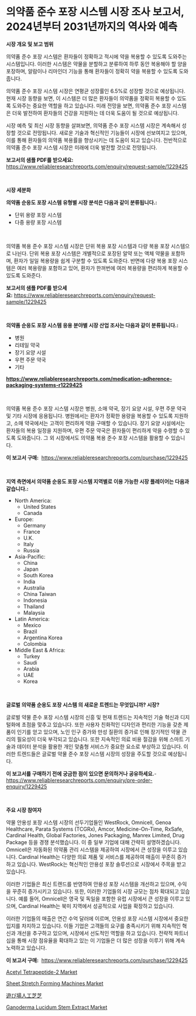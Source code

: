 <p><h1>의약품 준수 포장 시스템 시장 조사 보고서, 2024년부터 2031년까지의 역사와 예측</h1></p><p><strong>시장 개요 및 보고 범위</strong></p>
<p><p>의약품 준수 포장 시스템은 환자들이 정확하고 적시에 약을 복용할 수 있도록 도와주는 시스템입니다. 이러한 시스템은 약물을 분할하고 분류하여 하루 동안 복용해야 할 양을 포장하며, 알람이나 리마인더 기능을 통해 환자들이 정확히 약을 복용할 수 있도록 도와줍니다. </p><p>의약품 준수 포장 시스템 시장은 연평균 성장률인 6.5%로 성장할 것으로 예상됩니다. 현재 시장 동향을 보면, 이 시스템은 더 많은 환자들이 의약품을 정확히 복용할 수 있도록 도와주는 중요한 역할을 하고 있습니다. 미래 전망을 보면, 의약품 준수 포장 시스템은 더욱 발전하여 환자들의 건강을 지원하는 데 더욱 도움이 될 것으로 예상됩니다. </p><p>시장 예측 및 최신 시장 동향을 살펴보면, 의약품 준수 포장 시스템 시장은 계속해서 성장할 것으로 전망됩니다. 새로운 기술과 혁신적인 기능들이 시장에 선보여지고 있으며, 이를 통해 환자들의 의약품 복용률을 향상시키는 데 도움이 되고 있습니다. 전반적으로 의약품 준수 포장 시스템 시장은 미래에 더욱 발전할 것으로 전망됩니다.</p></p>
<p><strong>보고서의 샘플 PDF를 받으세요:</strong> <a href="https://www.reliableresearchreports.com/enquiry/request-sample/1229425">https://www.reliableresearchreports.com/enquiry/request-sample/1229425</a></p>
<p>&nbsp;</p>
<p><strong>시장 세분화</strong></p>
<p><strong>의약품 순응도 포장 시스템 유형별 시장 분석은 다음과 같이 분류됩니다.:</strong></p>
<p><ul><li>단위 용량 포장 시스템</li><li>다중 용량 포장 시스템</li></ul></p>
<p>&nbsp;</p>
<p><p>의약품 복용 준수 포장 시스템 시장은 단위 복용 포장 시스템과 다량 복용 포장 시스템으로 나뉜다. 단위 복용 포장 시스템은 개별적으로 포장된 알약 또는 액체 약물을 포함하며, 환자가 일일 복용량을 쉽게 구분할 수 있도록 도와준다. 반면에 다량 복용 포장 시스템은 여러 복용량을 포함하고 있어, 환자가 한꺼번에 여러 복용량을 편리하게 복용할 수 있도록 도와준다.</p></p>
<p><strong>보고서의 샘플 PDF를 받으세요:</strong>&nbsp;<a href="https://www.reliableresearchreports.com/enquiry/request-sample/1229425">https://www.reliableresearchreports.com/enquiry/request-sample/1229425</a></p>
<p>&nbsp;</p>
<p><strong> 의약품 순응도 포장 시스템 응용 분야별 시장 산업 조사는 다음과 같이 분류됩니다.:</strong></p>
<p><ul><li>병원</li><li>리테일 약국</li><li>장기 요양 시설</li><li>우편 주문 약국</li><li>기타</li></ul></p>
<p><strong><a href="https://www.reliableresearchreports.com/medication-adherence-packaging-systems-r1229425">https://www.reliableresearchreports.com/medication-adherence-packaging-systems-r1229425</a></strong></p>
<p>&nbsp;</p>
<p><p>의약품 복용 준수 포장 시스템 시장은 병원, 소매 약국, 장기 요양 시설, 우편 주문 약국 및 기타 시장에 응용됩니다. 병원에서는 환자가 정확한 용량을 복용할 수 있도록 지원하고, 소매 약국에서는 고객이 편리하게 약을 구매할 수 있습니다. 장기 요양 시설에서는 환자들의 복용 일정을 지원하며, 우편 주문 약국은 환자들이 편리하게 약을 수령할 수 있도록 도와줍니다. 그 외 시장에서도 의약품 복용 준수 포장 시스템을 활용할 수 있습니다.</p></p>
<p><strong>이 보고서 구매:</strong>&nbsp; <a href="https://www.reliableresearchreports.com/purchase/1229425">https://www.reliableresearchreports.com/purchase/1229425</a></p>
<p>&nbsp;</p>
<p><strong>지역 측면에서 의약품 순응도 포장 시스템 지역별로 이용 가능한 시장 플레이어는 다음과 같습니다.:</strong></p>
<p><ul>
    <li>
        North America:
        <ul>
            <li>United States</li>
            <li>Canada</li>
        </ul>
    </li>
    <li>
        Europe:
        <ul>
            <li>Germany</li>
            <li>France</li>
            <li>U.K.</li>
            <li>Italy</li>
            <li>Russia</li>
        </ul>
    </li>
    <li>
        Asia-Pacific:
        <ul>
            <li>China</li>
            <li>Japan</li>
            <li>South Korea</li>
            <li>India</li>
            <li>Australia</li>
            <li>China Taiwan</li>
            <li>Indonesia</li>
            <li>Thailand</li>
            <li>Malaysia</li>
        </ul>
    </li>
    <li>
        Latin America:
        <ul>
            <li>Mexico</li>
            <li>Brazil</li>
            <li>Argentina Korea</li>
            <li>Colombia</li>
        </ul>
    </li>
    <li>
        Middle East & Africa:
        <ul>
            <li>Turkey</li>
            <li>Saudi</li>
            <li>Arabia</li>
            <li>UAE</li>
            <li>Korea</li>
        </ul>
    </li>
    </ul></p>
<p>&nbsp;</p>
<p><strong>글로벌 의약품 순응도 포장 시스템 의 새로운 트렌드는 무엇입니까? 시장?</strong></p>
<p><p>글로벌 약물 준수 포장 시스템 시장의 신흥 및 현재 트렌드는 지속적인 기술 혁신과 디지털화에 초점을 맞추고 있습니다. 또한 사용자 친화적인 디자인과 편리한 기능을 갖춘 제품이 인기를 얻고 있으며, 노인 인구 증가와 만성 질환의 증가로 인해 장기적인 약물 관리의 필요성이 더욱 부각되고 있습니다. 또한 지속적인 의료 비용 절감을 위해 스마트 기술과 데이터 분석을 활용한 개인 맞춤형 서비스가 중요한 요소로 부상하고 있습니다. 이러한 트렌드들은 글로벌 약물 준수 포장 시스템 시장의 성장을 주도할 것으로 예상됩니다.</p></p>
<p><strong>이 보고서를 구매하기 전에 궁금한 점이 있으면 문의하거나 공유하세요.</strong>- <a href="https://www.reliableresearchreports.com/enquiry/pre-order-enquiry/1229425">https://www.reliableresearchreports.com/enquiry/pre-order-enquiry/1229425</a></p>
<p>&nbsp;</p>
<p><strong>주요 시장 참여자</strong></p>
<p><p>약물 안용성 포장 시스템 시장의 선두기업들인 WestRock, Omnicell, Genoa Healthcare, Parata Systems (TCGRx), Amcor, Medicine-On-Time, RxSafe, Cardinal Health, Global Factories, Jones Packaging, Manrex Limited, Drug Package 등을 경쟁 분석했습니다. 이 중 일부 기업에 대해 간략히 설명하겠습니다. Omnicell은 자동화된 의약품 관리 시스템을 제공하여 시장에서 큰 성장을 이루고 있습니다. Cardinal Health는 다양한 의료 제품 및 서비스를 제공하여 매출이 꾸준히 증가하고 있습니다. WestRock는 혁신적인 안용성 포장 솔루션으로 시장에서 주목을 받고 있습니다. </p><p>이러한 기업들은 최신 트렌드를 반영하여 안용성 포장 시스템을 개선하고 있으며, 수익을 꾸준히 증가시키고 있습니다. 또한, 이러한 기업들의 시장 규모는 점차 확대되고 있습니다. 예를 들어, Omnicell은 영국 및 독일을 포함한 유럽 시장에서 큰 성장을 이루고 있으며, Cardinal Health는 북미 지역에서 성공적으로 사업을 확장하고 있습니다.</p><p>이러한 기업들의 매출은 연간 수억 달러에 이르며, 안용성 포장 시스템 시장에서 중요한 입지를 차지하고 있습니다. 이들 기업은 고객들의 요구를 충족시키기 위해 지속적인 혁신과 개선을 추구하고 있으며, 시장에서 선도적인 역할을 하고 있습니다. 전략적 파트너십을 통해 시장 점유율을 확대하고 있는 이 기업들은 더 많은 성장을 이루기 위해 계속 노력하고 있습니다.</p></p>
<p><strong>이 보고서 구매:</strong>&nbsp;&nbsp;<a href="https://www.reliableresearchreports.com/purchase/1229425">https://www.reliableresearchreports.com/purchase/1229425</a></p>
<p><p><a href="https://www.linkedin.com/pulse/acetyl-tetrapeptide-2-market-size-share-global-analysis-report-yacjc?trackingId=13%2BLDZgnJf2h2Xtm5StZ%2FA%3D%3D">Acetyl Tetrapeptide-2 Market</a></p><p><a href="https://github.com/ChiragRP21/Market-Research-Report-List-4/blob/main/sheet-stretch-forming-machines-market.md">Sheet Stretch Forming Machines Market</a></p><p><a href="https://github.com/xemfu2379520/Market-Research-Report-List-1/blob/main/725065326864.md">遊び場人工芝芝</a></p><p><a href="https://www.linkedin.com/pulse/ganoderma-lucidum-stem-extract-market-size-trends-growth-outlook-py0uc?trackingId=s5%2Br5rp97Up93twdns%2Fgzg%3D%3D">Ganoderma Lucidum Stem Extract Market</a></p></p>